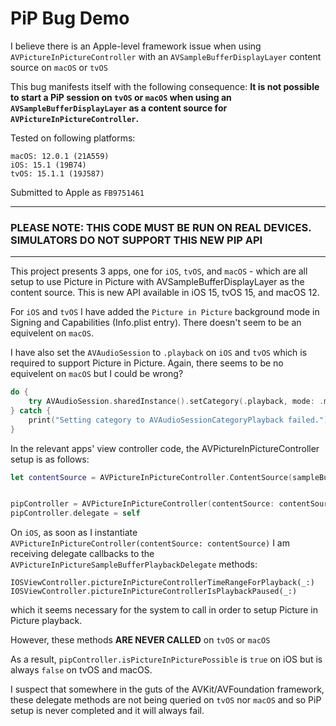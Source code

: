 
# PiP Bug Demo

I believe there is an Apple-level framework issue when using `AVPictureInPictureController` with an `AVSampleBufferDisplayLayer` content source on `macOS` or `tvOS`

This bug manifests itself with the following consequence: **It is not possible to start a PiP session on `tvOS` or `macOS` when using an `AVSampleBufferDisplayLayer` as a content source for `AVPictureInPictureController`.**

Tested on following platforms:
```
macOS: 12.0.1 (21A559)
iOS: 15.1 (19B74)
tvOS: 15.1.1 (19J587)
```

Submitted to Apple as `FB9751461`

---

### PLEASE NOTE: THIS CODE MUST BE RUN ON REAL DEVICES. SIMULATORS DO NOT SUPPORT THIS NEW PIP API

---

This project presents 3 apps, one for `iOS`, `tvOS`, and `macOS` - which are all setup to use Picture in Picture with AVSampleBufferDisplayLayer as the content source. This is new API available in iOS 15, tvOS 15, and macOS 12.

For `iOS` and `tvOS` I have added the `Picture in Picture` background mode in Signing and Capabilities (Info.plist entry). There doesn't seem to be an equivelent on `macOS`.


I have also set the `AVAudioSession` to `.playback` on `iOS` and `tvOS` which is required to support Picture in Picture. Again, there seems to be no equivelent on `macOS` but I could be wrong?


```swift
do {
    try AVAudioSession.sharedInstance().setCategory(.playback, mode: .moviePlayback)
} catch {
    print("Setting category to AVAudioSessionCategoryPlayback failed.")
}
```

In the relevant apps' view controller code, the AVPictureInPictureController setup is as follows:

```swift
let contentSource = AVPictureInPictureController.ContentSource(sampleBufferDisplayLayer: videoProvider.bufferDisplayLayer, playbackDelegate: self)


pipController = AVPictureInPictureController(contentSource: contentSource)
pipController.delegate = self
```

On `iOS`, as soon as I instantiate `AVPictureInPictureController(contentSource: contentSource)` I am receiving delegate callbacks to the `AVPictureInPictureSampleBufferPlaybackDelegate` methods:

```
IOSViewController.pictureInPictureControllerTimeRangeForPlayback(_:)
IOSViewController.pictureInPictureControllerIsPlaybackPaused(_:)
```

which it seems necessary for the system to call in order to setup Picture in Picture playback.

However, these methods **ARE NEVER CALLED** on `tvOS` or `macOS`

As a result, `pipController.isPictureInPicturePossible` is `true` on iOS but is always `false` on tvOS and macOS.

I suspect that somewhere in the guts of the AVKit/AVFoundation framework, these delegate methods are not being queried on `tvOS` nor `macOS` and so PiP setup is never completed and it will always fail.
